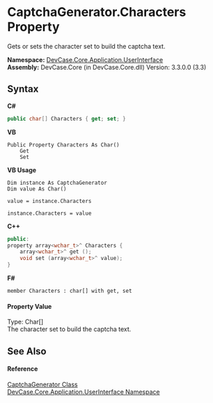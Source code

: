 # CaptchaGenerator.Characters Property 
 

Gets or sets the character set to build the captcha text.

**Namespace:**&nbsp;<a href="N_DevCase_Core_Application_UserInterface">DevCase.Core.Application.UserInterface</a><br />**Assembly:**&nbsp;DevCase.Core (in DevCase.Core.dll) Version: 3.3.0.0 (3.3)

## Syntax

**C#**<br />
``` C#
public char[] Characters { get; set; }
```

**VB**<br />
``` VB
Public Property Characters As Char()
	Get
	Set
```

**VB Usage**<br />
``` VB Usage
Dim instance As CaptchaGenerator
Dim value As Char()

value = instance.Characters

instance.Characters = value
```

**C++**<br />
``` C++
public:
property array<wchar_t>^ Characters {
	array<wchar_t>^ get ();
	void set (array<wchar_t>^ value);
}
```

**F#**<br />
``` F#
member Characters : char[] with get, set

```


#### Property Value
Type: Char[]<br />The character set to build the captcha text.

## See Also


#### Reference
<a href="T_DevCase_Core_Application_UserInterface_CaptchaGenerator">CaptchaGenerator Class</a><br /><a href="N_DevCase_Core_Application_UserInterface">DevCase.Core.Application.UserInterface Namespace</a><br />